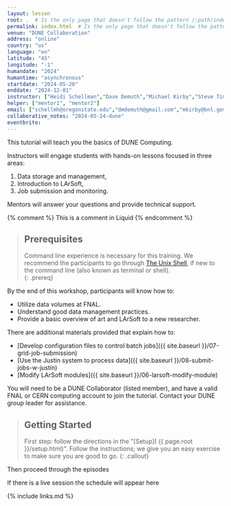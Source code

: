 ```yaml
---
layout: lesson
root: .  # Is the only page that doesn't follow the pattern /:path/index.html
permalink: index.html  # Is the only page that doesn't follow the pattern /:path/index.html
venue: "DUNE Collaboration"
address: "online"
country: "us"
language: "en"
latitude: "45"
longitude: "-1"
humandate: "2024"
humantime: "asynchronous"
startdate: "2024-05-20"
enddate: "2024-12-01"
instructor: ["Heidi Schellman","Dave Demuth","Michael Kirby","Steve Timm","Tom Junk","Ken Herner"]
helper: ["mentor1", "mentor2"]
email: ["schellmh@oregonstate.edu","dmdemuth@gmail.com","mkirby@bnl.gov","timm@fnal.gov","junk@fnal.gov","herner@fnal.gov"]
collaborative_notes: "2024-05-24-dune"
eventbrite:
---
```


This tutorial will teach you the basics of DUNE Computing. 

Instructors will engage students with hands-on lessons focused in three areas:

1. Data storage and management,
2. Introduction to LArSoft,
3. Job submission and monitoring.

Mentors will answer your questions and provide technical support.

<!-- this is an html comment -->

{% comment %} This is a comment in Liquid {% endcomment %}

> ## Prerequisites
>
> Command line experience is necessary for this training. We recommend the
> participants to go through
> [The Unix Shell](https://swcarpentry.github.io/shell-novice/), if new to the
> command line (also known as terminal or shell).  
{: .prereq}

By the end of this workshop, participants will know how to:

* Utilize data volumes at FNAL.
* Understand good data management practices.
* Provide a basic overview of art and LArSoft to a new researcher.

There are additional materials provided that explain how to:

* [Develop configuration files to control batch jobs]({{ site.baseurl }}/07-grid-job-submission)
* [Use the Justin system to process data]({{ site.baseurl }}/08-submit-jobs-w-justin)
* [Modify LArSoft modules]({{ site.baseurl }}/06-larsoft-modify-module)

You will need to be a DUNE Collaborator (listed member), and have a valid FNAL or CERN computing account to join the tutorial. Contact your  DUNE group leader for assistance.

> ## Getting Started
>
> First step: follow the directions in the "[Setup](
> {{ page.root }}/setup.html)". Follow the instructions; we give you an easy exercise 
> to make sure you are good to go.
{: .callout}

Then proceed through the episodes

If there is a live session the schedule will appear here

<!--<h2 id="schedule">Schedule by Day</h2>

The official schedule for this event is listed on the [Indico site (59762)](https://indico.fnal.gov/event/59762/timetable/#20230524).

{% include sc/schedule.html %}
--->


<!--<center><img  alt="" src="fig/Schedule_computing_training_202105.png"/></center>-->

<!-- An [asynchronous session]({{site.baseurl}}/asynchronous/) is designed as later day acivities for the first two days of the workshop.-->

{% include links.md %}
